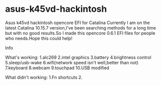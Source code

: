 # asus-k45vd-hackintosh
Asus k45vd hackintosh opencore EFI for Catalina
  Currently I am on the latest Catalina 10.15.7 version,I've been searching methods for a long time but with no good 
results.So I made this opencore 0.6.1 EFI files for people who needs.Hope this could help!

Info


What's working:
1.alc269
2.intel graphics
3.battery
4.brightness control
5.sleep/usb-wake
6.wifi(network speed isn't well,better than not)
7.keyboard
8.webcam
9.touchpad
10.USB modified

What didn't working:
1.Fn shortcuts 
2.
